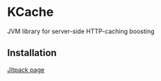 # KCache
JVM library for server-side HTTP-caching boosting  
## Installation
[Jitpack page](https://jitpack.io/#tigrulya-exe/kcache)
